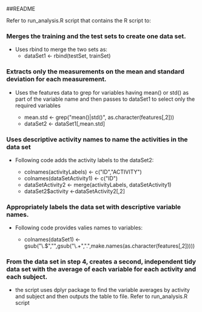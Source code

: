 ##README

Refer to run_analysis.R script that contains the R script to:

### Merges the training and the test sets to create one data set.
* Uses rbind to merge the two sets as:
  * dataSet1 <- rbind(testSet, trainSet)


### Extracts only the measurements on the mean and standard deviation for each measurement. 
* Uses the features data to grep for variables having mean() or std() as part of the variable name and then passes to dataSet1 to select only the required variables 
  
  * mean.std <- grep("mean()|std()", as.character(features[,2]))
  * dataSet2 <- dataSet1[,mean.std]



### Uses descriptive activity names to name the activities in the data set
* Following code adds the activity labels to the dataSet2:

  * colnames(activityLabels) <- c("ID","ACTIVITY")
  * colnames(dataSetActivity1) <- c("ID")
  * dataSetActivity2 <- merge(activityLabels, dataSetActivity1)
  * dataSet2$activity <-dataSetActivity2[,2]


### Appropriately labels the data set with descriptive variable names. 
* Following code provides valies names to variables:

  * colnames(dataSet1) <- gsub("\\.$","",gsub("\\.+",".",make.names(as.character(features[,2]))))

### From the data set in step 4, creates a second, independent tidy data set with the average of each variable for each activity and each subject.

* the script uses dplyr package to find the variable averages by activity and subject and then outputs the table to file. Refer to run_analysis.R script

